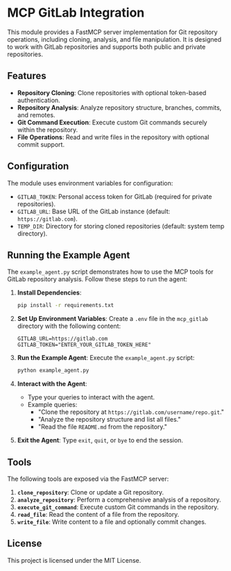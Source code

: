 # MCP GitLab Integration

This module provides a FastMCP server implementation for Git repository operations, including cloning, analysis, and file manipulation. It is designed to work with GitLab repositories and supports both public and private repositories.

## Features

- **Repository Cloning**: Clone repositories with optional token-based authentication.
- **Repository Analysis**: Analyze repository structure, branches, commits, and remotes.
- **Git Command Execution**: Execute custom Git commands securely within the repository.
- **File Operations**: Read and write files in the repository with optional commit support.

## Configuration

The module uses environment variables for configuration:

- `GITLAB_TOKEN`: Personal access token for GitLab (required for private repositories).
- `GITLAB_URL`: Base URL of the GitLab instance (default: `https://gitlab.com`).
- `TEMP_DIR`: Directory for storing cloned repositories (default: system temp directory).

## Running the Example Agent

The `example_agent.py` script demonstrates how to use the MCP tools for GitLab repository analysis. Follow these steps to run the agent:

1. **Install Dependencies**:
   ```bash
   pip install -r requirements.txt
   ```

2. **Set Up Environment Variables**:
   Create a `.env` file in the `mcp_gitlab` directory with the following content:
   ```properties
   GITLAB_URL=https://gitlab.com
   GITLAB_TOKEN="ENTER_YOUR_GITLAB_TOKEN_HERE"
   ```

3. **Run the Example Agent**:
   Execute the `example_agent.py` script:
   ```bash
   python example_agent.py
   ```

4. **Interact with the Agent**:
   - Type your queries to interact with the agent.
   - Example queries:
     - "Clone the repository at `https://gitlab.com/username/repo.git`."
     - "Analyze the repository structure and list all files."
     - "Read the file `README.md` from the repository."

5. **Exit the Agent**:
   Type `exit`, `quit`, or `bye` to end the session.

## Tools

The following tools are exposed via the FastMCP server:

1. **`clone_repository`**: Clone or update a Git repository.
2. **`analyze_repository`**: Perform a comprehensive analysis of a repository.
3. **`execute_git_command`**: Execute custom Git commands in the repository.
4. **`read_file`**: Read the content of a file from the repository.
5. **`write_file`**: Write content to a file and optionally commit changes.

## License

This project is licensed under the MIT License.